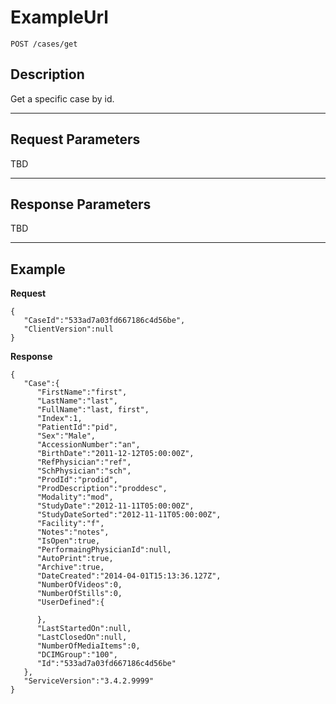 # ExampleUrl

    POST /cases/get

## Description

Get a specific case by id.

***

## Request Parameters

TBD

***

## Response Parameters

TBD

***

## Example
**Request**

	{
	   "CaseId":"533ad7a03fd667186c4d56be",
	   "ClientVersion":null
	}

**Response**

	{
	   "Case":{
		  "FirstName":"first",
		  "LastName":"last",
		  "FullName":"last, first",
		  "Index":1,
		  "PatientId":"pid",
		  "Sex":"Male",
		  "AccessionNumber":"an",
		  "BirthDate":"2011-12-12T05:00:00Z",
		  "RefPhysician":"ref",
		  "SchPhysician":"sch",
		  "ProdId":"prodid",
		  "ProdDescription":"proddesc",
		  "Modality":"mod",
		  "StudyDate":"2012-11-11T05:00:00Z",
		  "StudyDateSorted":"2012-11-11T05:00:00Z",
		  "Facility":"f",
		  "Notes":"notes",
		  "IsOpen":true,
		  "PerformaingPhysicianId":null,
		  "AutoPrint":true,
		  "Archive":true,
		  "DateCreated":"2014-04-01T15:13:36.127Z",
		  "NumberOfVideos":0,
		  "NumberOfStills":0,
		  "UserDefined":{

		  },
		  "LastStartedOn":null,
		  "LastClosedOn":null,
		  "NumberOfMediaItems":0,
		  "DCIMGroup":"100",
		  "Id":"533ad7a03fd667186c4d56be"
	   },
	   "ServiceVersion":"3.4.2.9999"
	}
